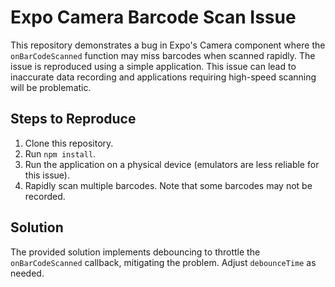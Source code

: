 # Expo Camera Barcode Scan Issue

This repository demonstrates a bug in Expo's Camera component where the `onBarCodeScanned` function may miss barcodes when scanned rapidly. The issue is reproduced using a simple application.  This issue can lead to inaccurate data recording and applications requiring high-speed scanning will be problematic.

## Steps to Reproduce

1. Clone this repository.
2. Run `npm install`.
3. Run the application on a physical device (emulators are less reliable for this issue).
4. Rapidly scan multiple barcodes.  Note that some barcodes may not be recorded.

## Solution

The provided solution implements debouncing to throttle the `onBarCodeScanned` callback, mitigating the problem.  Adjust `debounceTime` as needed. 